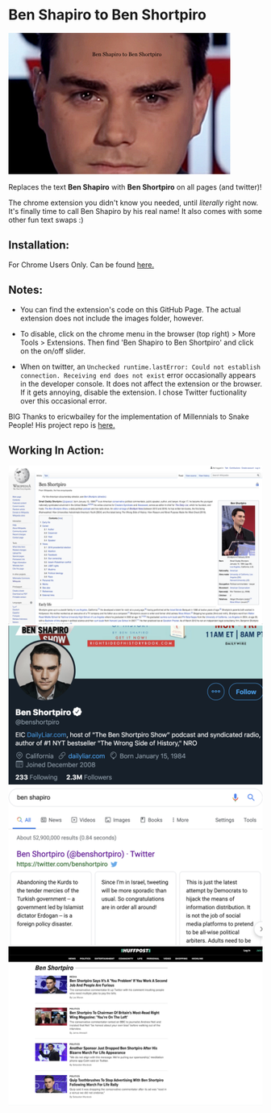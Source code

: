 # Ben Shapiro to Ben Shortpiro

![Extension Tile](images/tile1.jpg)

Replaces the text **Ben Shapiro** with **Ben Shortpiro** on all pages (and twitter)!

The chrome extension you didn't know you needed, until _literally_ right now. It's finally time to call Ben Shapiro by his real name! It also comes with some other fun text swaps :)

## Installation:

For Chrome Users Only. Can be found [here.](https://chrome.google.com/webstore/detail/ben-shapiro-to-ben-shortp/cnjflpkngjkekknnmlfpihfofcopbcnl)

## Notes:

- You can find the extension's code on this GitHub Page. The actual extension does not include the images folder, however.

- To disable, click on the chrome menu in the browser (top right) > More Tools > Extensions. Then find 'Ben Shapiro to Ben Shortpiro' and click on the on/off slider.

- When on twitter, an `Unchecked runtime.lastError: Could not establish connection. Receiving end does not exist` error occasionally appears in the developer console. It does not affect the extension or the browser. If it gets annoying, disable the extension. I chose Twitter fuctionality over this occasional error.

BIG Thanks to ericwbailey for the implementation of Millennials to Snake People! His project repo is
[here.](https://github.com/ericwbailey/millennials-to-snake-people)

## Working In Action:

![Wikipedia Page](images/example1.png)
![Twitter](images/example2.png)
![Google](images/example3.png)
![Huff Post](images/example4.png)
